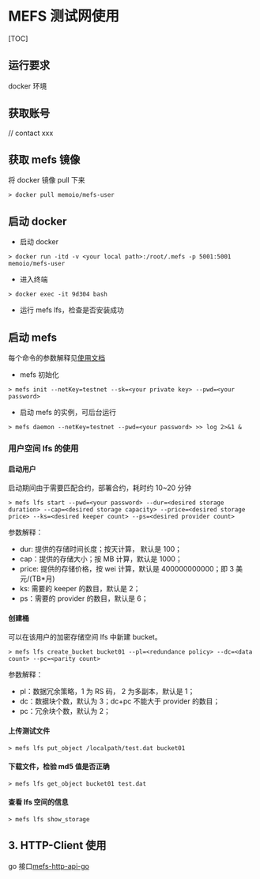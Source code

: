# MEFS 测试网使用

[TOC]

## 运行要求

docker 环境

## 获取账号

// contact xxx

## 获取 mefs 镜像

将 docker 镜像 pull 下来

```shell
> docker pull memoio/mefs-user
```

## 启动 docker

- 启动 docker

```shell
> docker run -itd -v <your local path>:/root/.mefs -p 5001:5001 memoio/mefs-user
```

- 进入终端

```shell
> docker exec -it 9d304 bash
```

- 运行 mefs lfs，检查是否安装成功

## 启动 mefs

每个命令的参数解释见[使用文档](https://github.com/memoio/docs)

- mefs 初始化

```shell
> mefs init --netKey=testnet --sk=<your private key> --pwd=<your password>
```

- 启动 mefs 的实例，可后台运行

```shell
> mefs daemon --netKey=testnet --pwd=<your password> >> log 2>&1 &
```

### 用户空间 lfs 的使用

#### 启动用户

启动期间由于需要匹配合约，部署合约，耗时约 10~20 分钟

```shell
> mefs lfs start --pwd=<your password> --dur=<desired storage duration> --cap=<desired storage capacity> --price=<desired storage price> --ks=<desired keeper count> --ps=<desired provider count>
```

参数解释：

- dur: 提供的存储时间长度；按天计算， 默认是 100；
- cap：提供的存储大小；按 MB 计算，默认是 1000；
- price: 提供的存储价格，按 wei 计算，默认是 400000000000；即 3 美元/(TB\*月)
- ks: 需要的 keeper 的数目，默认是 2；
- ps：需要的 provider 的数目，默认是 6；

#### 创建桶

可以在该用户的加密存储空间 lfs 中新建 bucket。

```shell
> mefs lfs create_bucket bucket01 --pl=<redundance policy> --dc=<data count> --pc=<parity count>
```

参数解释：

- pl：数据冗余策略，1 为 RS 码， 2 为多副本，默认是 1；
- dc：数据块个数，默认为 3；dc+pc 不能大于 provider 的数目；
- pc：冗余块个数，默认为 2；

#### 上传测试文件

```shell
> mefs lfs put_object /localpath/test.dat bucket01
```

#### 下载文件，检验 md5 值是否正确

```shell
> mefs lfs get_object bucket01 test.dat
```

#### 查看 lfs 空间的信息

```shell
> mefs lfs show_storage
```

## 3. HTTP-Client 使用

go 接口[mefs-http-api-go](https://github.com/memoio/mefs-http-api-go)
